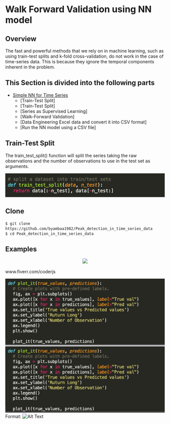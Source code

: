 # Walk Forward Validation using NN model

## Overview
The fast and powerful methods that we rely on in machine learning, such as using train-test splits and k-fold cross-validation, do not work in the case of time-series data. This is because they ignore the temporal components inherent in the problem. 


## This Section is divided into the following parts
- [Simple NN for Time Series](#machine-learning-from-scratch)
  * [Train-Test Split]
  * [Train-Test Split]
  * [Series as Supervised Learning]
  * [Walk-Forward Validation]
  * [Data Engineering Excel data and convert it into CSV format]
  * [Run the NN model using a CSV file]
  
## Train-Test Split
The train_test_split() function will split the series taking the raw observations and the number of observations to use in the test set as arguments.

![Train test split](/images/train_test_split.png)


## Clone
    $ git clone https://github.com/byambaa1982/Peak_detection_in_time_series_data
    $ cd Peak_detection_in_time_series_data


## Examples

<p align="center">
    <img src="https://github.com/byambaa1982/Peak_detection_in_time_series_data/tree/master/images/plot.png" width="640"\>
</p>
www.fiverr.com/coderjs


![GitHub Logo](/images/plot.png)
![GitHub Logo](/images/plot.png)
Format: ![Alt Text](url)
